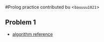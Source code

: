 #Prolog practice
contributed bu <`bauuuu1021`>
## Problem 1
* [algorithm reference](https://stackoverflow.com/questions/5281779/c-how-to-test-easily-if-it-is-prime-number?utm_medium=organic&utm_source=google_rich_qa&utm_campaign=google_rich_qa)
